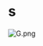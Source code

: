 # s

![G.png](https://github.com/Tan12d/Oracle-Database-Problems/assets/100254217/c0e3d892-b36f-4262-8341-0e7464fd2338)
